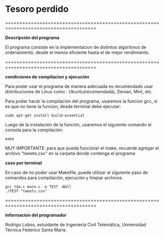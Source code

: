 # Tesoro perdido

======================================================================================

**Descripción del programa**

El programa consiste en la implementacion de distintos algoritmos de ordenamiento, desde el menos eficiente hasta el de mejor rendimiento.

======================================================================================

**condiciones de compilacion y ejecución**

Para poder usar el programa de manera adecuada es recomendado usar distribuciones de Linux como : Ubuntu(recomendada), Devian, Mint, etc.  

Para poder hacer la compilación del programa, usaremos la funcion gcc, si es que no tiene la funcion, desde terminal debe ejecutar:

    sudo apt-get install build-essential

Luego de la instalación de la función, usaremos el siguiente comando el consola para la compilación:

    make

MUY IMPORTANTE: para que pueda funcionar el make, recuerde agregar el archivo "tweets.csv" en la carpeta donde contenga el programa 

**caso por terminal**

En caso de no poder usar Makefile, puede utilizar el siguiente paso de comandos para compilación, ejecución y limpiar archivos:

    gcc tda.c main.c -o TEST -Wall
    ./TEST "tweets.csv"

======================================================================================

**informacion del programador**

Rodrigo Lobos, estuidante de Ingeniería Civil Telemática, Universidad Técnica Féderico Santa María.

